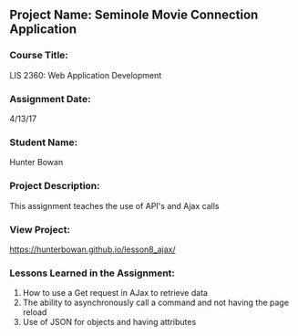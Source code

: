 ## Project Name:  Seminole Movie Connection Application

### Course Title:
LIS 2360:  Web Application Development

### Assignment Date:  
4/13/17

### Student Name:  
Hunter Bowan

### Project Description:
This assignment teaches the use of API's and Ajax calls

### View Project:
https://hunterbowan.github.io/lesson8_ajax/

### Lessons Learned in the Assignment:
1. How to use a Get request in AJax to retrieve data
2. The ability to asynchronously call a command and not having the page reload
3. Use of JSON for objects and having attributes
